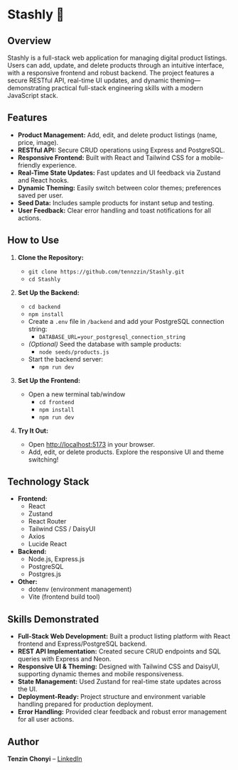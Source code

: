 # Stashly 🛒

## Overview

Stashly is a full-stack web application for managing digital product listings. Users can add, update, and delete products through an intuitive interface, with a responsive frontend and robust backend. The project features a secure RESTful API, real-time UI updates, and dynamic theming—demonstrating practical full-stack engineering skills with a modern JavaScript stack.

## Features

- **Product Management:** Add, edit, and delete product listings (name, price, image).
- **RESTful API:** Secure CRUD operations using Express and PostgreSQL.
- **Responsive Frontend:** Built with React and Tailwind CSS for a mobile-friendly experience.
- **Real-Time State Updates:** Fast updates and UI feedback via Zustand and React hooks.
- **Dynamic Theming:** Easily switch between color themes; preferences saved per user.
- **Seed Data:** Includes sample products for instant setup and testing.
- **User Feedback:** Clear error handling and toast notifications for all actions.

## How to Use

1. **Clone the Repository:**  
   - `git clone https://github.com/tennzzin/Stashly.git`
   - `cd Stashly`

2. **Set Up the Backend:**  
   - `cd backend`
   - `npm install`
   - Create a `.env` file in `/backend` and add your PostgreSQL connection string:  
     - `DATABASE_URL=your_postgresql_connection_string`
   - *(Optional)* Seed the database with sample products:  
     - `node seeds/products.js`
   - Start the backend server:  
     - `npm run dev`

3. **Set Up the Frontend:**  
   - Open a new terminal tab/window  
     - `cd frontend`
     - `npm install`
     - `npm run dev`

4. **Try It Out:**  
   - Open [http://localhost:5173](http://localhost:5173) in your browser.
   - Add, edit, or delete products. Explore the responsive UI and theme switching!

## Technology Stack
- **Frontend:**  
  - React
  - Zustand
  - React Router
  - Tailwind CSS / DaisyUI
  - Axios
  - Lucide React
- **Backend:**  
  - Node.js, Express.js
  - PostgreSQL
  - Postgres.js
- **Other:**  
  - dotenv (environment management)
  - Vite (frontend build tool)

## Skills Demonstrated
- **Full-Stack Web Development:** Built a product listing platform with React frontend and Express/PostgreSQL backend.
- **REST API Implementation:** Created secure CRUD endpoints and SQL queries with Express and Neon.
- **Responsive UI & Theming:** Designed with Tailwind CSS and DaisyUI, supporting dynamic themes and mobile responsiveness.
- **State Management:** Used Zustand for real-time state updates across the UI.
- **Deployment-Ready:** Project structure and environment variable handling prepared for production deployment.
- **Error Handling:** Provided clear feedback and robust error management for all user actions.

## Author

**Tenzin Chonyi** – [LinkedIn](http://www.linkedin.com/in/tenzin-chonyi)
